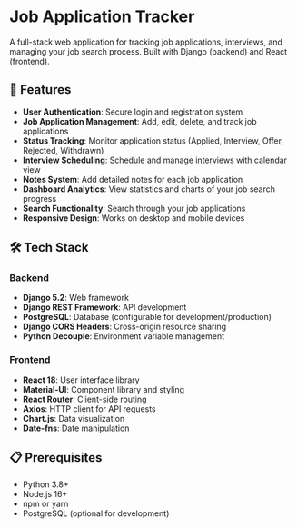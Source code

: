 # Job Application Tracker

A full-stack web application for tracking job applications, interviews, and managing your job search process. Built with Django (backend) and React (frontend).

## 🚀 Features

- **User Authentication**: Secure login and registration system
- **Job Application Management**: Add, edit, delete, and track job applications
- **Status Tracking**: Monitor application status (Applied, Interview, Offer, Rejected, Withdrawn)
- **Interview Scheduling**: Schedule and manage interviews with calendar view
- **Notes System**: Add detailed notes for each job application
- **Dashboard Analytics**: View statistics and charts of your job search progress
- **Search Functionality**: Search through your job applications
- **Responsive Design**: Works on desktop and mobile devices

## 🛠️ Tech Stack

### Backend
- **Django 5.2**: Web framework
- **Django REST Framework**: API development
- **PostgreSQL**: Database (configurable for development/production)
- **Django CORS Headers**: Cross-origin resource sharing
- **Python Decouple**: Environment variable management

### Frontend
- **React 18**: User interface library
- **Material-UI**: Component library and styling
- **React Router**: Client-side routing
- **Axios**: HTTP client for API requests
- **Chart.js**: Data visualization
- **Date-fns**: Date manipulation

## 📋 Prerequisites

- Python 3.8+
- Node.js 16+
- npm or yarn
- PostgreSQL (optional for development)

